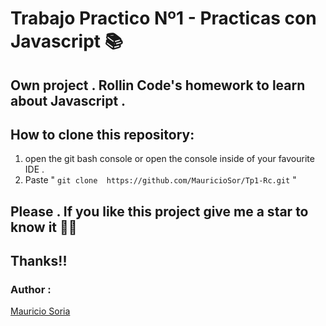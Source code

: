 # Trabajo Practico Nº1 - Practicas con Javascript 📚 

## Own project . Rollin Code's homework to learn about Javascript .

## How to clone this repository:
1. open the git bash console or open the console inside of your favourite IDE .
2. Paste " ``` git clone  https://github.com/MauricioSor/Tp1-Rc.git ``` "

## Please . If you like this project give me a star to know it 🌟🤩 
## Thanks!! 
### Author :
[Mauricio Soria](https://github.com/MauricioSor)
